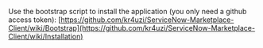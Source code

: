 Use the bootstrap script to install the application (you only need a github access token):
[https://github.com/kr4uzi/ServiceNow-Marketplace-Client/wiki/Bootstrap](https://github.com/kr4uzi/ServiceNow-Marketplace-Client/wiki/Installation)
